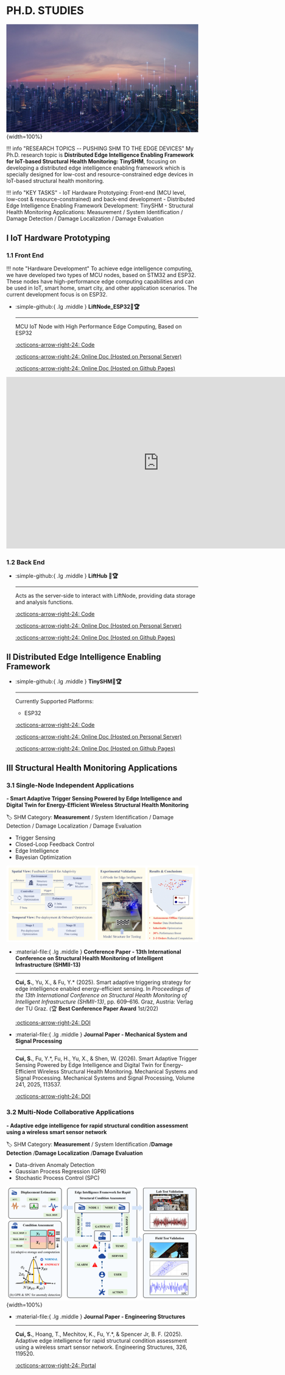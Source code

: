 # __PH.D. STUDIES__

![IOT-SHM](IOT-SHM.jpg){width=100%}

!!! info "RESEARCH TOPICS -- PUSHING SHM TO THE EDGE DEVICES"
    My Ph.D. research topic is __Distributed Edge Intelligence Enabling Framework for IoT-based Structural Health Monitoring: TinySHM__, focusing on developing a distributed edge intelligence enabling framework which is specially designed for low-cost and resource-constrained edge devices in IoT-based structural health monitoring. 

!!! info "KEY TASKS"
    - IoT Hardware Prototyping: Front-end (MCU level, low-cost & resource-constrained) and back-end development
    - Distributed Edge Intelligence Enabling Framework Development: TinySHM
    - Structural Health Monitoring Applications: Measurement / System Identification / Damage Detection / Damage Localization / Damage Evaluation

## __I IoT Hardware Prototyping__

### __1.1 Front End__

!!! note "Hardware Development"
    To achieve edge intelligence computing, we have developed two types of MCU nodes, based on STM32 and ESP32. These nodes have high-performance edge computing capabilities and can be used in IoT, smart home, smart city, and other application scenarios. The current development focus is on ESP32.

<div class="grid cards" markdown>

-   :simple-github:{ .lg .middle } __LiftNode_ESP32🎯🏆__

    ---

    MCU IoT Node with High Performance Edge Computing, Based on ESP32


    [:octicons-arrow-right-24: <a href="https://github.com/Shuaiwen-Cui/LiftNode_ESP32.git" target="_blank"> Code </a>](#)

    [:octicons-arrow-right-24: <a href="http://www.cuishuaiwen.com:8100/" target="_blank"> Online Doc (Hosted on Personal Server) </a>](#)

    [:octicons-arrow-right-24: <a href="https://shuaiwen-cui.github.io/LiftNode_ESP32/" target="_blank"> Online Doc (Hosted on Github Pages) </a>](#)

</div>

<iframe width="800" height="450" src="https://www.youtube-nocookie.com/embed/O2b3-Bjhhws" frameborder="0" allowfullscreen></iframe>


### __1.2 Back End__

<div class="grid cards" markdown>

-   :simple-github:{ .lg .middle } __LiftHub 🎯🏆__

    ---

    Acts as the server-side to interact with LiftNode, providing data storage and analysis functions.

    [:octicons-arrow-right-24: <a href="https://github.com/Shuaiwen-Cui/LiftHub.git" target="_blank"> Code </a>](#)

    [:octicons-arrow-right-24: <a href="http://www.cuishuaiwen.com:8200/" target="_blank"> Online Doc (Hosted on Personal Server) </a>](#)

    [:octicons-arrow-right-24: <a href="https://shuaiwen-cui.github.io/LiftHub/" target="_blank"> Online Doc (Hosted on Github Pages) </a>](#)

</div>


## __II Distributed Edge Intelligence Enabling Framework__

<div class="grid cards" markdown>

-   :simple-github:{ .lg .middle } __TinySHM🎯🏆__

    ---

    Currently Supported Platforms:

    - ESP32

    [:octicons-arrow-right-24: <a href="https://github.com/Shuaiwen-Cui/TinySHM.git" target="_blank"> Code </a>](#)

    [:octicons-arrow-right-24: <a href="http://www.cuishuaiwen.com:8300/" target="_blank"> Online Doc (Hosted on Personal Server) </a>](#)

    [:octicons-arrow-right-24: <a href="https://shuaiwen-cui.github.io/TinySHM/" target="_blank"> Online Doc (Hosted on Github Pages) </a>](#)

</div>

## __III Structural Health Monitoring Applications__

### __3.1 Single-Node Independent Applications__

**- Smart Adaptive Trigger Sensing Powered by Edge Intelligence and Digital Twin for Energy-Efficient Wireless Structural Health Monitoring**

🏷️ SHM Category: **Measurement** / System Identification / Damage Detection / Damage Localization / Damage Evaluation

- Trigger Sensing
- Closed-Loop Feedback Control
- Edge Intelligence
- Bayesian Optimization

![](SATM.jpg)

<div class="grid cards" markdown>

-   :material-file:{ .lg .middle } __Conference Paper - 13th International Conference on Structural Health Monitoring of Intelligent Infrastructure (SHMII-13)__

    ---

    **Cui, S.**, Yu, X., & Fu, Y.* (2025). Smart adaptive triggering strategy for edge intelligence enabled energy-efficient sensing. In *Proceedings of the 13th International Conference on Structural Health Monitoring of Intelligent Infrastructure (SHMII-13)*, pp. 609–616. Graz, Austria: Verlag der TU Graz. (🏆 **Best Conference Paper Award** 1st/202)

    [:octicons-arrow-right-24: <a href="https://doi.org/10.3217/978-3-99161-057-1-094" target="_blank"> DOI </a>](#)

</div>

<div class="grid cards" markdown>

-   :material-file:{ .lg .middle } __Journal Paper - Mechanical System and Signal Processing__

    ---

    **Cui, S.**, Fu, Y.*, Fu, H., Yu, X., & Shen, W. (2026). Smart Adaptive Trigger Sensing Powered by Edge Intelligence and Digital Twin for Energy-Efficient Wireless Structural Health Monitoring. Mechanical Systems and Signal Processing. Mechanical Systems and Signal Processing, Volume 241, 2025, 113537.

    [:octicons-arrow-right-24: <a href="https://doi.org/10.1016/j.ymssp.2025.113537" target="_blank"> DOI </a>](#)

</div>

### __3.2 Multi-Node Collaborative Applications__

**- Adaptive edge intelligence for rapid structural condition assessment using a wireless smart sensor network**

🏷️ SHM Category: **Measurement** / System Identification /**Damage Detection** /**Damage Localization** /**Damage Evaluation**

- Data-driven Anomaly Detection
- Gaussian Process Regression (GPR)
- Stochastic Process Control (SPC)

![PAPER1](PAPER1.png){width=100%}

<div class="grid cards" markdown>

-   :material-file:{ .lg .middle } __Journal Paper - Engineering Structures__

    ---

    **Cui, S.**, Hoang, T., Mechitov, K., Fu, Y.*, & Spencer Jr, B. F. (2025). Adaptive edge intelligence for rapid structural condition assessment using a wireless smart sensor network. Engineering Structures, 326, 119520.

    [:octicons-arrow-right-24: <a href="https://doi.org/10.1016/j.engstruct.2024.119520" target="_blank"> Portal </a>](#)

</div>

<!-- ### __3.3 Damage Detection__ -->

